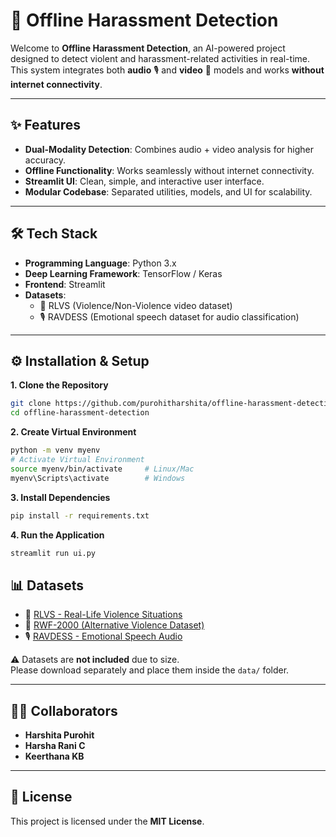 # 🚨 Offline Harassment Detection  

Welcome to **Offline Harassment Detection**, an AI-powered project designed to detect violent and harassment-related activities in real-time.  
This system integrates both **audio** 🎙️ and **video** 🎥 models and works **without internet connectivity**.  

---

## ✨ Features  

- **Dual-Modality Detection**: Combines audio + video analysis for higher accuracy.  
- **Offline Functionality**: Works seamlessly without internet connectivity.  
- **Streamlit UI**: Clean, simple, and interactive user interface.  
- **Modular Codebase**: Separated utilities, models, and UI for scalability.  

---

## 🛠️ Tech Stack  

- **Programming Language**: Python 3.x  
- **Deep Learning Framework**: TensorFlow / Keras  
- **Frontend**: Streamlit  
- **Datasets**:  
  - 🎥 RLVS (Violence/Non-Violence video dataset)  
  - 🎙️ RAVDESS (Emotional speech dataset for audio classification)  

---

## ⚙️ Installation & Setup  
**1. Clone the Repository**
```bash
git clone https://github.com/purohitharshita/offline-harassment-detection.git
cd offline-harassment-detection

```

**2. Create Virtual Environment**
```bash
python -m venv myenv
# Activate Virtual Environment
source myenv/bin/activate     # Linux/Mac
myenv\Scripts\activate        # Windows

```

**3. Install Dependencies**
```bash
pip install -r requirements.txt
```
**4. Run the Application**
```bash
streamlit run ui.py
```



## 📊 Datasets  

- 🎥 [RLVS - Real-Life Violence Situations](https://www.kaggle.com/datasets/mohamedmustafa/real-life-violence-situations-dataset)  
- 🎥 [RWF-2000 (Alternative Violence Dataset)](https://www.kaggle.com/datasets/vulamnguyen/rwf2000)  
- 🎙️ [RAVDESS - Emotional Speech Audio](https://www.kaggle.com/datasets/uwrfkaggler/ravdess-emotional-speech-audio)  

⚠️ Datasets are **not included** due to size.  
Please download separately and place them inside the `data/` folder.


---

## 👩‍💻 Collaborators  

- **Harshita Purohit**  
- **Harsha Rani C**
- **Keerthana KB**

---

## 📄 License
This project is licensed under the **MIT License**.